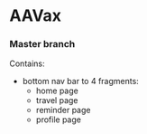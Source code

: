 # AAVax

### Master branch
Contains:
- bottom nav bar to 4 fragments:
  - home page
  - travel page
  - reminder page
  - profile page
  
 

